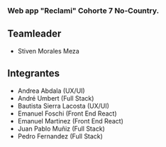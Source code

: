 ### Web app "Reclami" Cohorte 7 No-Country.

## Teamleader
- Stiven Morales Meza
 
## Integrantes 

- Andrea Abdala (UX/UI)
- André Umbert (Full Stack)
- Bautista Sierra Lacosta (UX/UI)
- Emanuel Foschi (Front End React)
- Emanuel Martinez (Front End React)
- Juan Pablo Muñiz (Full Stack)
- Pedro Fernandez (Full Stack)

